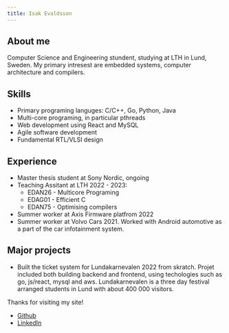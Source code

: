 ```yaml
---
title: Isak Evaldsson
---
```


## About me
Computer Science and Engineering stundent, studying at LTH in Lund, Sweden.
My primary intresest are embedded systems, computer architecture and compilers.

## Skills
* Primary programing languges: C/C++, Go, Python, Java
* Multi-core programing, in particular pthreads
* Web development using React and MySQL
* Agile software development
* Fundamental RTL/VLSI design

## Experience
* Master thesis student at Sony Nordic, ongoing
* Teaching Assitant at LTH 2022 - 2023:
  *  EDAN26 - Multicore Programing
  *  EDAG01 - Efficient C
  *  EDAN75 - Optimising compilers
* Summer worker at Axis Firmware platfrom 2022
* Summer worker at Volvo Cars 2021. Worked with Android automotive as a part of the car infotainment system.

## Major projects
* Built the ticket system for Lundakarnevalen 2022 from skratch. Projet included both building
  backend and frontend, using techologies such as go, js/react, mysql and aws. Lundakarnevalen is
  a three day festival arranged students in Lund with about 400 000 visitors.

Thanks for visiting my site!
<ul>
    <li>
      <a href="https://github.com/Isak-Evaldsson">Github</a>
    </li>
    <li>
      <a href="https://www.linkedin.com/in/isak-evaldsson-43a570172" />LinkedIn</a>
    </li>
</ul>

